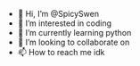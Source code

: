 - 👋 Hi, I’m @SpicySwen
- 👀 I’m interested in coding
- 🌱 I’m currently learning python
- 💞️ I’m looking to collaborate on 
- 📫 How to reach me idk

<!---
SpicySwen/SpicySwen is a ✨ special ✨ repository because its `README.md` (this file) appears on your GitHub profile.
You can click the Preview link to take a look at your changes.
--->
